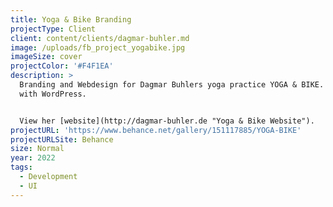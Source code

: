 ```yaml
---
title: Yoga & Bike Branding
projectType: Client
client: content/clients/dagmar-buhler.md
image: /uploads/fb_project_yogabike.jpg
imageSize: cover
projectColor: '#F4F1EA'
description: >
  Branding and Webdesign for Dagmar Buhlers yoga practice YOGA & BIKE. Built
  with WordPress. 


  View her [website](http://dagmar-buhler.de "Yoga & Bike Website").
projectURL: 'https://www.behance.net/gallery/151117885/YOGA-BIKE'
projectURLSite: Behance
size: Normal
year: 2022
tags:
  - Development
  - UI
---
```


